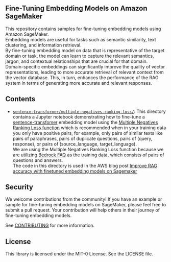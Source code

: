 ## Fine-Tuning Embedding Models on Amazon SageMaker

This repository contains samples for fine-tuning embedding models using Amazon SageMaker.  
Embedding models are useful for tasks such as semantic similarity, text clustering, and information retrieval.  
By fine-tuning embedding model on data that is representative of the target domain or task, the model can learn to capture the relevant semantics, jargon, and contextual relationships that are crucial for that domain.  
Domain-specific embeddings can significantly improve the quality of vector representations, leading to more accurate retrieval of relevant context from the vector database. This, in turn, enhances the performance of the RAG system in terms of generating more accurate and relevant responses.


## Contents
- [`sentence-transformer/multiple-negatives-ranking-loss/`](https://github.com/aws-samples/fine-tune-embedding-models-on-sagemaker/tree/main/sentence-transformer/multiple-negatives-ranking-loss): This directory contains a Jupyter notebook demonstrating how to fine-tune a [sentence-transfomer](https://www.sbert.net/) embedding model using the [Multiple Negatives Ranking Loss function](https://www.sbert.net/docs/package_reference/sentence_transformer/losses.html#multiplenegativesrankingloss) which is recommended when in your training data you only have positive pairs, for example, only pairs of similar texts like pairs of paraphrases, pairs of duplicate questions, pairs of (query, response), or pairs of (source_language, target_language).   
We are using the Multiple Negatives Ranking Loss function because we are utilizing [Bedrock FAQ](https://aws.amazon.com/bedrock/faqs/) as the training data, which consists of pairs of questions and answers.  
The code in this directory is used in the AWS blog post [Improve RAG accuracy with finetuned embedding models on Sagemaker](https://aws.amazon.com/blogs/machine-learning/improve-rag-accuracy-with-fine-tuned-embedding-models-on-amazon-sagemaker/)
  
## Security
We welcome contributions from the community! If you have an example or sample for fine-tuning embedding models on SageMaker, please feel free to submit a pull request. Your contribution will help others in their journey of fine-tuning embedding models.  

See [CONTRIBUTING](CONTRIBUTING.md#security-issue-notifications) for more information.

## License

This library is licensed under the MIT-0 License. See the LICENSE file.

